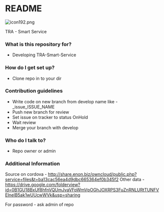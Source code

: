 # README #

![icon192.png](https://bitbucket.org/repo/RKKXMK/images/3917496335-icon192.png)

TRA - Smart Service

### What is this repository for? ###

* Developing TRA-Smart-Service

### How do I get set up? ###

* Clone repo in to your dir

### Contribution guidelines ###

* Write code on new branch from develop name like - _issue_ISSUE_NAME
* Push new branch for review
* Set issue on tracker to status OnHold
* Wait review
* Merge your branch with develop

### Who do I talk to? ###

* Repo owner or admin

### Additional Information ###

Source on cordova - http://share.enon.biz/owncloud/public.php?service=files&t=ba13cac56ea4d9dbc665364ef0b345f2
Other data - https://drive.google.com/folderview?id=0B1GU18BxUf8hfnVQUmJvaVFpWmVpOGhJOXRPS3FuZnRNLURtTUNFVElnelB5ak1wUUcwWVk&usp=sharing

For password - ask admin of repo